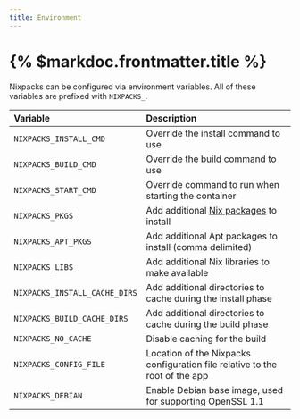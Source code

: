 ```yaml
---
title: Environment
---
```


# {% $markdoc.frontmatter.title %}

Nixpacks can be configured via environment variables. All of these variables are prefixed with `NIXPACKS_`.

| Variable                      | Description                                                                                  |
| :---------------------------- | :------------------------------------------------------------------------------------------- |
| `NIXPACKS_INSTALL_CMD`        | Override the install command to use                                                          |
| `NIXPACKS_BUILD_CMD`          | Override the build command to use                                                            |
| `NIXPACKS_START_CMD`          | Override command to run when starting the container                                          |
| `NIXPACKS_PKGS`               | Add additional [Nix packages](https://search.nixos.org/packages?channel=unstable) to install |
| `NIXPACKS_APT_PKGS`           | Add additional Apt packages to install (comma delimited)                                     |
| `NIXPACKS_LIBS`               | Add additional Nix libraries to make available                                               |
| `NIXPACKS_INSTALL_CACHE_DIRS` | Add additional directories to cache during the install phase                                 |
| `NIXPACKS_BUILD_CACHE_DIRS`   | Add additional directories to cache during the build phase                                   |
| `NIXPACKS_NO_CACHE`           | Disable caching for the build                                                                |
| `NIXPACKS_CONFIG_FILE`        | Location of the Nixpacks configuration file relative to the root of the app                  |
| `NIXPACKS_DEBIAN`             | Enable Debian base image, used for supporting OpenSSL 1.1                                    |

